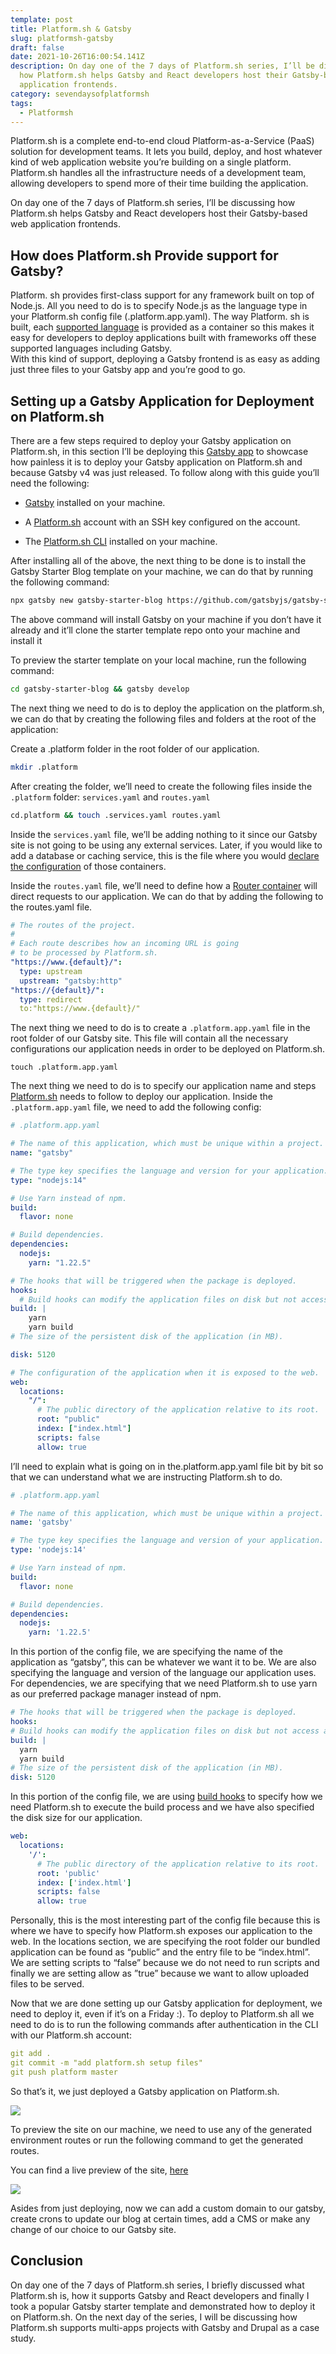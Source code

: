 ```yaml
---
template: post
title: Platform.sh & Gatsby
slug: platformsh-gatsby
draft: false
date: 2021-10-26T16:00:54.141Z
description: On day one of the 7 days of Platform.sh series, I’ll be discussing
  how Platform.sh helps Gatsby and React developers host their Gatsby-based web
  application frontends.
category: sevendaysofplatformsh
tags:
  - Platformsh
---
```


Platform.sh is a complete end-to-end cloud Platform-as-a-Service (PaaS) solution for development teams. It lets you build, deploy, and host whatever kind of web application website you’re building on a single platform. Platform.sh handles all the infrastructure needs of a development team, allowing developers to spend more of their time building the application.

On day one of the 7 days of Platform.sh series, I’ll be discussing how Platform.sh helps Gatsby and React developers host their Gatsby-based web application frontends.

## How does Platform.sh Provide support for Gatsby?

Platform. sh provides first-class support for any framework built on top of Node.js. All you need to do is to specify Node.js as the language type in your Platform.sh config file (.platform.app.yaml). The way Platform. sh is built, each [supported language](https://docs.platform.sh/languages.html) is provided as a container so this makes it easy for developers to deploy applications built with frameworks off these supported languages including Gatsby.\
With this kind of support, deploying a Gatsby frontend is as easy as adding just three files to your Gatsby app and you’re good to go.

## Setting up a Gatsby Application for Deployment on Platform.sh

There are a few steps required to deploy your Gatsby application on Platform.sh, in this section I’ll be deploying this [Gatsby app](https://www.gatsbyjs.com/starters/gatsbyjs/gatsby-starter-blog) to showcase how painless it is to deploy your Gatsby application on Platform.sh and because Gatsby v4 was just released. To follow along with this guide you’ll need the following:

- [Gatsby](https://www.gatsbyjs.com/) installed on your machine.

- A [Platform.sh](https://platform.sh/) account with an SSH key configured on the account.

- The [Platform.sh CLI](https://docs.platform.sh/gettingstarted/introduction/template/cli-install.html) installed on your machine.

After installing all of the above, the next thing to be done is to install the Gatsby Starter Blog template on your machine, we can do that by running the following command:

```bash
npx gatsby new gatsby-starter-blog https://github.com/gatsbyjs/gatsby-starter-blog
```

The above command will install Gatsby on your machine if you don’t have it already and it’ll clone the starter template repo onto your machine and install it

To preview the starter template on your local machine, run the following command:

```bash
cd gatsby-starter-blog && gatsby develop
```

The next thing we need to do is to deploy the application on the platform.sh, we can do that by creating the following files and folders at the root of the application:

Create a .platform folder in the root folder of our application.

```bash
mkdir .platform
```

After creating the folder, we’ll need to create the following files inside the `.platform` folder: `services.yaml` and `routes.yaml`

```bash
cd.platform && touch .services.yaml routes.yaml
```

Inside the `services.yaml` file, we’ll be adding nothing to it since our Gatsby site is not going to be using any external services. Later, if you would like to add a database or caching service, this is the file where you would [declare the configuration](https://docs.platform.sh/configuration/services.html) of those containers.

Inside the `routes.yaml` file, we’ll need to define how a [Router container](https://docs.platform.sh/configuration/routes.html) will direct requests to our application. We can do that by adding the following to the routes.yaml file.

```yaml
# The routes of the project.
#
# Each route describes how an incoming URL is going
# to be processed by Platform.sh.
"https://www.{default}/":
  type: upstream
  upstream: "gatsby:http"
"https://{default}/":
  type: redirect
  to:"https://www.{default}/"
```

The next thing we need to do is to create a `.platform.app.yaml` file in the root folder of our Gatsby site. This file will contain all the necessary configurations our application needs in order to be deployed on Platform.sh.

```
touch .platform.app.yaml
```

The next thing we need to do is to specify our application name and steps [Platform.sh](http://platform.sh/) needs to follow to deploy our application. Inside the `.platform.app.yaml` file, we need to add the following config:

```yaml
# .platform.app.yaml

# The name of this application, which must be unique within a project.
name: "gatsby"

# The type key specifies the language and version for your application.
type: "nodejs:14"

# Use Yarn instead of npm.
build:
  flavor: none

# Build dependencies.
dependencies:
  nodejs:
    yarn: "1.22.5"

# The hooks that will be triggered when the package is deployed.
hooks:
  # Build hooks can modify the application files on disk but not access any services like databases.
build: |
    yarn
    yarn build
# The size of the persistent disk of the application (in MB).

disk: 5120

# The configuration of the application when it is exposed to the web.
web:
  locations:
    "/":
      # The public directory of the application relative to its root.
      root: "public"
      index: ["index.html"]
      scripts: false
      allow: true

```

I’ll need to explain what is going on in the.platform.app.yaml file bit by bit so that we can understand what we are instructing Platform.sh to do.

```yaml
# .platform.app.yaml

# The name of this application, which must be unique within a project.
name: 'gatsby'

# The type key specifies the language and version of your application.
type: 'nodejs:14'

# Use Yarn instead of npm.
build:
  flavor: none

# Build dependencies.
dependencies:
  nodejs:
    yarn: '1.22.5'
```

In this portion of the config file, we are specifying the name of the application as “gatsby”, this can be whatever we want it to be. We are also specifying the language and version of the language our application uses. For dependencies, we are specifying that we need Platform.sh to use yarn as our preferred package manager instead of npm.

```yaml
# The hooks that will be triggered when the package is deployed.
hooks:
# Build hooks can modify the application files on disk but not access any services like databases.
build: |
  yarn
  yarn build
# The size of the persistent disk of the application (in MB).
disk: 5120
```

In this portion of the config file, we are using [build hooks](https://docs.platform.sh/configuration/app/build.html#build-hook) to specify how we need Platform.sh to execute the build process and we have also specified the disk size for our application.

```yaml
web:
  locations:
    '/':
      # The public directory of the application relative to its root.
      root: 'public'
      index: ['index.html']
      scripts: false
      allow: true
```

Personally, this is the most interesting part of the config file because this is where we have to specify how Platform.sh exposes our application to the web. In the locations section, we are specifying the root folder our bundled application can be found as “public” and the entry file to be “index.html”. We are setting scripts to “false” because we do not need to run scripts and finally we are setting allow as ”true” because we want to allow uploaded files to be served.

Now that we are done setting up our Gatsby application for deployment, we need to deploy it, even if it’s on a Friday :). To deploy to Platform.sh all we need to do is to run the following commands after authentication in the CLI with our Platform.sh account:

```yaml
git add .
git commit -m "add platform.sh setup files"
git push platform master
```

So that’s it, we just deployed a Gatsby application on Platform.sh.

![](https://lh5.googleusercontent.com/f82wIN_8T5okgxCjP-iO3vHr_qtBPWcC7OT778zy6A5HGBZJt0Lqzh2Cirt4eUH4cNQ3Veq1su5PW2gdYU20otiMfTTuFIMGbW5UMIlTBbsLDeS3cPIGp3p3VE7JD5sx1wtvVcmA=s1600)

To preview the site on our machine, we need to use any of the generated environment routes or run the following command to get the generated routes.

You can find a live preview of the site, [here](https://www.master-7rqtwti-nwwv277czy73m.eu-3.platformsh.site/)

![](https://lh4.googleusercontent.com/Sw326dGsfIHj3ZmRcvdxfMqj2kfCa6cV5tUv0BIdwoxVn6h6TZusp_hBpeDlV24KYc3RdtNrsKNa7W00xfHOrBr2L2Y8W8xWJwteoiTRcP4IWsJZpQXahuTh8bhf_XJp2Mf7oNMt=s1600)

Asides from just deploying, now we can add a custom domain to our gatsby, create crons to update our blog at certain times, add a CMS or make any change of our choice to our Gatsby site.

## Conclusion

On day one of the 7 days of Platform.sh series, I briefly discussed what Platform.sh is, how it supports Gatsby and React developers and finally I took a popular Gatsby starter template and demonstrated how to deploy it on Platform.sh. On the next day of the series, I will be discussing how Platform.sh supports multi-apps projects with Gatsby and Drupal as a case study.
